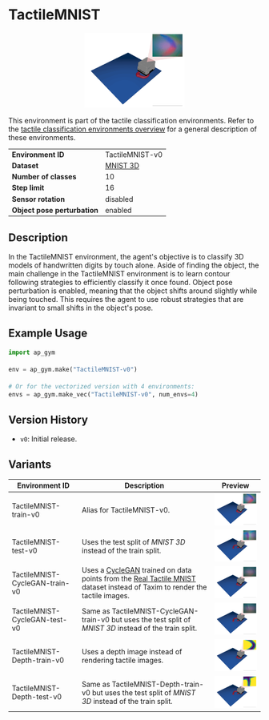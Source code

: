 # TactileMNIST

<p align="center"><img src="img/env/TactileMNIST-v0.gif" alt="TactileMNIST-v0" width="200px"/></p>

This environment is part of the tactile classification environments.
Refer to the [tactile classification environments overview](TactileClassificationEnv.md) for a general description of these environments.

|                              |                                    |
|------------------------------|------------------------------------|
| **Environment ID**           | TactileMNIST-v0                    |
| **Dataset**                  | [MNIST 3D](datasets.md#mnist-3d) |
| **Number of classes**        | 10                                 |
| **Step limit**               | 16                                 |
| **Sensor rotation**          | disabled                           |
| **Object pose perturbation** | enabled                            |

## Description

In the TactileMNIST environment, the agent's objective is to classify 3D models of handwritten digits by touch alone.
Aside of finding the object, the main challenge in the TactileMNIST environment is to learn contour following strategies to efficiently classify it once found.
Object pose perturbation is enabled, meaning that the object shifts around slightly while being touched.
This requires the agent to use robust strategies that are invariant to small shifts in the object's pose.

## Example Usage

```python
import ap_gym

env = ap_gym.make("TactileMNIST-v0")

# Or for the vectorized version with 4 environments:
envs = ap_gym.make_vec("TactileMNIST-v0", num_envs=4)
```

## Version History

- `v0`: Initial release.

## Variants

| Environment ID                 | Description                                                                                                                                                                             | Preview                                                                                                  |
|--------------------------------|-----------------------------------------------------------------------------------------------------------------------------------------------------------------------------------------|----------------------------------------------------------------------------------------------------------|
| TactileMNIST-train-v0          | Alias for TactileMNIST-v0.                                                                                                                                                              | <img src="img/env/TactileMNIST-v0.gif" alt="TactileMNIST-v0" width="200px"/>                             |
| TactileMNIST-test-v0           | Uses the test split of _MNIST 3D_ instead of the train split.                                                                                                                           | <img src="img/env/TactileMNIST-test-v0.gif" alt="TactileMNIST-test-v0" width="200px"/>                   |
| TactileMNIST-CycleGAN-train-v0 | Uses a [CycleGAN](https://junyanz.github.io/CycleGAN/) trained on data points from the [Real Tactile MNIST](#real-tactile-mnist) dataset instead of Taxim to render the tactile images. | <img src="img/env/TactileMNIST-CycleGAN-v0.gif" alt="TactileMNIST-CycleGAN-v0" width="200px"/>           |
| TactileMNIST-CycleGAN-test-v0  | Same as TactileMNIST-CycleGAN-train-v0 but uses the test split of _MNIST 3D_ instead of the train split.                                                                                | <img src="img/env/TactileMNIST-CycleGAN-test-v0.gif" alt="TactileMNIST-CycleGAN-test-v0" width="200px"/> |
| TactileMNIST-Depth-train-v0    | Uses a depth image instead of rendering tactile images.                                                                                                                                 | <img src="img/env/TactileMNIST-Depth-v0.gif" alt="TactileMNIST-Depth-v0" width="200px"/>                 |
| TactileMNIST-Depth-test-v0     | Same as TactileMNIST-Depth-train-v0 but uses the test split of _MNIST 3D_ instead of the train split.                                                                                   | <img src="img/env/TactileMNIST-Depth-test-v0.gif" alt="TactileMNIST-Depth-test-v0" width="200px"/>       |
